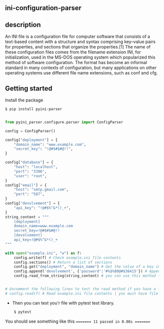 ## ini-configuration-parser

## description
<p>
    An INI file is a configuration file for computer software that consists of a text-based content with a structure and syntax comprising key–value pairs for properties, and sections that organize the properties.[1] The name of these configuration files comes from the filename extension INI, for initialization, used in the MS-DOS operating system which popularized this method of software configuration. The format has become an informal standard in many contexts of configuration, but many applications on other operating systems use different file name extensions, such as conf and cfg.
</p>

## Getting started
<p>Install the package</p>

```bash
$ pip install pyini-parser
```

```python

from pyini_parser.configure.parser import ConfigParser

config = ConfigParser()

config["deployment"] = {
    "domain_name": "www.example.com",
    "secret_key": "!@#$#$#@!!",
}

config["database"] = {
    "host": "localhost",
    "port": "3306",
    "user": "root",
}
config["email"] = {
    "host": "smtp.gmail.com",
    "port": "587",
}
config["devolvement"] = {
    "api_key": "!@#$%^&*()_+",
}
string_content = """
    [deployment]
    domain_name=www.example.com
    secret_key=!@#$#$#@!!
    [devolvement]
    api_key=!@#$%^&*()_+
"""

with open("example.ini", "w") as f:
    config.write(f) # Check example.ini file contents
    config.sections() # Return a list of sections
    config.get("deployment", "domain_name") # Get the value of a key in a section
    config.append('devolvement', {'password':'#%$%80@#$36415'}) # Append a new key/value pair to section 'devolvement'
    config.read_from_string(string_content) # you can use this method to check if everything working well


# Uncomment the following lines to test the read method if you have a file
# config.read(f) # Read example.ini file contents | you must have file example.ini in the same directory

```

* Then you can test you'r file with pytest test library.

```bash
    $ pytest
```
You should see something like this
`======= 11 passed in 0.08s =======`
